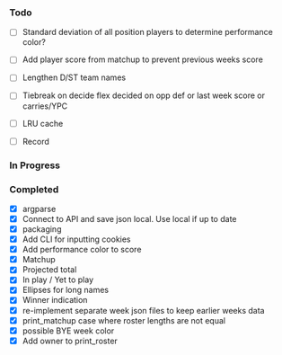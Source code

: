 ### Todo
- [ ] Standard deviation of all position players to determine performance color?
- [ ] Add player score from matchup to prevent previous weeks score

- [ ] Lengthen D/ST team names
- [ ] Tiebreak on decide flex decided on opp def or last week score or carries/YPC
- [ ] LRU cache
- [ ] Record
### In Progress
### Completed
- [x] argparse
- [x] Connect to API and save json local. Use local if up to date
- [x] packaging
- [x] Add CLI for inputting cookies
- [x] Add performance color to score
- [x] Matchup
- [x] Projected total
- [x] In play / Yet to play
- [x] Ellipses for long names
- [x] Winner indication
- [x] re-implement separate week json files to keep earlier weeks data
- [x] print_matchup case where roster lengths are not equal
- [x] possible BYE week color
- [x] Add owner to print_roster
